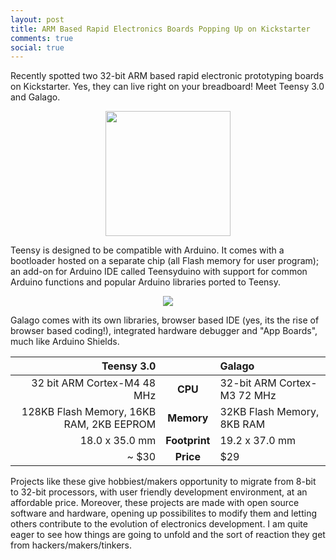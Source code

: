 ```yaml
---
layout: post
title: ARM Based Rapid Electronics Boards Popping Up on Kickstarter
comments: true
social: true
---
```

Recently spotted two 32-bit ARM based rapid electronic prototyping boards on Kickstarter. Yes, they can live right on your breadboard! Meet Teensy 3.0 and Galago.

<center><img src="https://www.pjrc.com/store/teensy31.jpg" width="200px" /></center>

Teensy is designed to be compatible with Arduino. It comes with a bootloader hosted on a separate chip (all Flash memory for user program); an add-on for Arduino IDE called Teensyduino with support for common Arduino functions and popular Arduino libraries ported to Teensy.

<center><img src="http://getfile9.posterous.com/getfile/files.posterous.com/temp-2012-09-11/FanyEnHqvidbnykjGBacHBGcIwetCHBCIqfIvyGcIbeujEDfolvtcEDjbsvl/galago.png.scaled500.png" /></center>

Galago comes with its own libraries, browser based IDE (yes, its the rise of browser based coding!), integrated hardware debugger and "App Boards", much like Arduino Shields.   

|Teensy 3.0|     |Galago | 
|---------:|:---:|:------|
|32 bit ARM Cortex-M4 48 MHz|**CPU**|32-bit ARM Cortex-M3 72 MHz |
|128KB Flash Memory, 16KB RAM, 2KB EEPROM |**Memory**| 32KB Flash Memory, 8KB RAM|
|18.0 x 35.0 mm | **Footprint** | 19.2 x 37.0 mm|
|~ $30	| **Price**	|$29 |

Projects like these give hobbiest/makers opportunity to migrate from 8-bit to 32-bit processors, with user friendly development environment, at an affordable price. Moreover, these projects are made with open source software and hardware, opening up possibilites to modify them and letting others contribute to the evolution of electronics development. I am quite eager to see how things are going to unfold and the sort of reaction they get from hackers/makers/tinkers. 